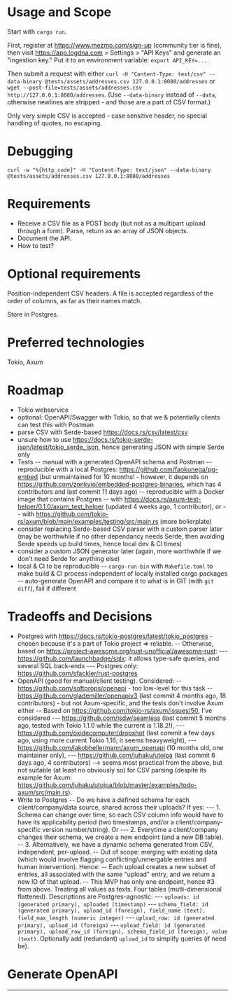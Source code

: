 # Usage and Scope
Start with `cargo run`.

First, register at https://www.mezmo.com/sign-up (community tier is fine), then visit https://app.logdna.com > Settings > "API Keys" and generate an "ingestion key." Put it to an environment variable: `export API_KEY=...`.

Then submit a request with either `curl -H "Content-Type: text/csv" --data-binary @tests/assets/addresses.csv 127.0.0.1:8080/addresses` or `wget --post-file=tests/assets/addresses.csv http://127.0.0.1:8080/addresses`. (Use `--data-binary` instead of `--data`, otherwise newlines are stripped - and those are a part of CSV format.)

Only very simple CSV is accepted - case sensitive header, no special handling of quotes, no escaping.

# Debugging
`curl -w "%{http_code}" -H "Content-Type: text/json" --data-binary @tests/assets/addresses.csv 127.0.0.1:8080/addresses`

# Requirements
- Receive a CSV file as a POST body (but not as a multipart upload through a form). Parse, return as an array of JSON objects.
- Document the API.
- How to test?

# Optional requirements
Position-independent CSV headers. A file is accepted regardless of the order of columns, as far as their names match.

Store in Postgres.

# Preferred technologies
Tokio, Axum

# Roadmap
- Tokio webservice
- optional: OpenAPI/Swagger with Tokio, so that we & potentially clients can test this with Postman
- parse CSV with Serde-based https://docs.rs/csv/latest/csv
- unsure how to use https://docs.rs/tokio-serde-json/latest/tokio_serde_json, hence generating JSON with simple Serde only
- Tests
-- manual with a generated OpenAPI schema and Postman
-- reproducible with a local Postgres: https://github.com/faokunega/pg-embed (but unmaintained for 10 months! - however, it depends on https://github.com/zonkyio/embedded-postgres-binaries, which has 4 contributors and last commit 11 days ago)
-- reproducible with a Docker image that contains Postgres
-- with https://docs.rs/axum-test-helper/0.1.0/axum_test_helper (updated 4 weeks ago, 1 contributor), or 
-- with https://github.com/tokio-rs/axum/blob/main/examples/testing/src/main.rs (more bolierplate)
- consider replacing Serde-based CSV parser with a custom parser later (may be worthwhile if no other dependancy needs Serde, then avoiding Serde speeds up build times, hence local dev & CI times)
- consider a custom JSON generator later (again, more worthwhile if we don't need Serde for anything else)
- local & CI to be reproducible
-- `cargo-run-bin` with `Makefile.toml` to make build & CI process independent of locally installed cargo packages
-- auto-generate OpenAPI and compare it to what is in GIT (with `git diff`), fail if different

# Tradeoffs and Decisions
- Postgres with https://docs.rs/tokio-postgres/latest/tokio_postgres - chosen because it's a part of Tokio project => reliable.
-- Otherwise, based on https://project-awesome.org/rust-unofficial/awesome-rust:
--- https://github.com/launchbadge/sqlx:  it allows type-safe queries, and several SQL back-ends
--- Postgres only: https://github.com/sfackler/rust-postgres
- OpenAPI (good for manual/client testing). Considered:
-- https://github.com/softprops/openapi - too low-level for this task
-- https://github.com/glademiller/openapiv3 (last commit 4 months ago, 18 contributors) - but not Axum-specific, and the tests don't involve Axum either
-- Based on https://github.com/tokio-rs/axum/issues/50, I've considered
--- https://github.com/jsdw/seamless (last commit 5 months ago, tested with Tokio 1.1.0 while the current is 1.18.2!),
--- https://github.com/oxidecomputer/dropshot (last commit a few days ago, using more current Tokio 1.16; it seems heavyweight),
--- https://github.com/jakobhellermann/axum_openapi (10 months old, one maintainer only),
--- https://github.com/juhaku/utoipa (last commit 6 days ago, 4 contributors) --> seems most practical from the above, but not suitable (at least no obviously so) for CSV parsing (despite its example for Axum: https://github.com/juhaku/utoipa/blob/master/examples/todo-axum/src/main.rs).
- Write to Postgres
-- Do we have a defined schema for each client/company/data source, shared across their uploads? If yes:
--- 1. Schema can change over time, so each CSV column info would have to have its applicability period (two timestamps, and/or a client/company-specific version number/string). Or
--- 2. Everytime a client/company changes their schema, we create a new endpoint (and a new DB table).
-- 3. Alternatively, we have a dynamic schema generated from CSV, independent, per-upload.
-- Out of scope: merging with existing data (which would involve flagging conflicting/unmergable entries and human intervention). Hence:
-- Each upload creates a new subset of entries, all associated with the same "upload" entry, and we return a new ID of that upload.
-- This MVP has only one endpoint, hence #3 from above. Treating all values as texts. Four tables (mutli-dimensional flattened). Descriptions are Postgres-agnostic:
--- `uploads: id (generated primary), uploaded (timestamp)`
--- `schema_field: id (generated primary), upload_id (foreign), field_name (text), field_max_length (numeric integer)`
--- `upload_row: id (generated primary), upload_id (foreign)`
--- `upload_field: id (generated primary), upload_row_id (foreign), schema_field_id (foreign), value (text)`. Optionally add (redundant) `upload_id` to simplify queries (if need be).

# Generate OpenAPI
-----


